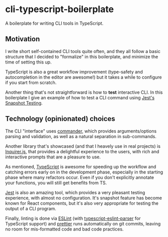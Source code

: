# cli-typescript-boilerplate
A boilerplate for writing CLI tools in TypeScript.

## Motivation
I write short self-contained CLI tools quite often, and they all follow a basic structure that I decided to "formalize" in this boilerplate, and minimize the time of setting this up.

TypeScript is also a great workflow improvement (type-safety and autocompletion in the editor are awesome!) but it takes a while to configure if you start from scratch.

Another thing that's not straightforward is how to **test** interactive CLI. In this boilerplate I give an example of how to test a CLI command using [Jest's Snapshot Testing](https://facebook.github.io/jest/docs/snapshot-testing.html).

## Technology (opinionated) choices
The CLI "interface" uses [commander](https://github.com/tj/commander.js), which provides arguments/options parsing and validation, as well as a natural separation in sub-commands.

Another library that's showcased (and that I heavely use in real projects) is [Inquirer.js](https://github.com/SBoudrias/Inquirer.js/), that provides a delightful experience to the users, with rich and interactive prompts that are a pleasure to use.

As mentioned, [TypeScript](typescriptlang.org) is awesome for speeding up the workflow and catching errors early on in the development phase, especially in the starting phase where many refactors occur. Even if you don't explicitly annotate your functions, you will still get benefits from TS.

[Jest](https://facebook.github.io/jest/) is also an amazing tool, which provides a very pleasant testing experience, with almost no configuration. It's snapshot feature has become known for React components, but it's also very appropriate for testing the output of a CLI program.

Finally, linting is done via [ESLint](eslint.org) (with [typescript-eslint-parser](https://github.com/eslint/typescript-eslint-parser) for TypeScript support) and [prettier](https://prettier.io/) runs automatically on git commits, leaving no room for mis-formatted code and bad code practices.
